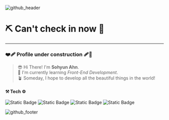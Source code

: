 ![github_header](https://github.com/sohyun-ahn/sohyun-ahn/assets/71028309/13ace94a-4bd2-4e85-959b-f40861618eb3)

# ⛏️ Can't check in now  🔧 
---  
### ❤️‍🩹  Profile under construction 🩹🤕  

  > 😎  Hi There! I'm **Sohyun Ahn**. <br>
  > 🌱  I'm currently learning *Front-End Development*. <br>
  > 🪴  Someday, I hope to develop all the beautiful things in the world!

#### ⚒ Tech ⚙
 ![Static Badge](https://img.shields.io/badge/Python-3776AB?style=flat&logo=Python&logoColor=white) ![Static Badge](https://img.shields.io/badge/html5-E34F26?style=flat&logo=HTML5&logoColor=white") ![Static Badge](https://img.shields.io/badge/CSS3-1572B6?style=flat&logo=CSS3&logoColor=white") ![Static Badge](https://img.shields.io/badge/JavaScript-F7DF1E?style=flat&logo=JavaScript&logoColor=black")


![github_footer](https://github.com/sohyun-ahn/sohyun-ahn/assets/71028309/842cc182-9e21-4de6-83af-0e11081ceffe)
